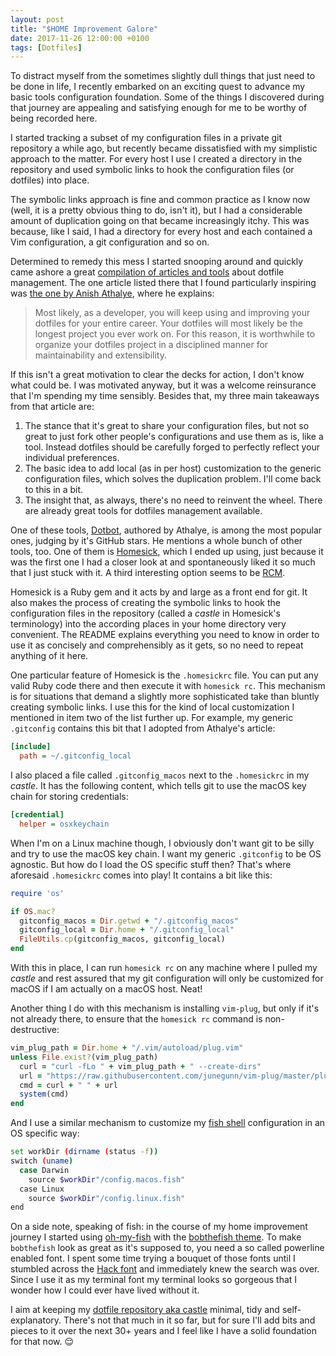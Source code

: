 ```yaml
---
layout: post
title: "$HOME Improvement Galore"
date: 2017-11-26 12:00:00 +0100
tags: [Dotfiles]
---
```


To distract myself from the sometimes slightly dull things that just need to be
done in life, I recently embarked on an exciting quest to advance my basic tools
configuration foundation. Some of the things I discovered during that journey
are appealing and satisfying enough for me to be worthy of being recorded here.

I started tracking a subset of my configuration files in a private git
repository a while ago, but recently became dissatisfied with my simplistic
approach to the matter. For every host I use I created a directory in the
repository and used symbolic links to hook the configuration files (or dotfiles)
into place.

The symbolic links approach is fine and common practice as I know now (well, it
is a pretty obvious thing to do, isn't it), but I had a considerable amount of
duplication going on that became increasingly itchy. This was because, like I
said, I had a directory for every host and each contained a Vim configuration, a
git configuration and so on.

Determined to remedy this mess I started snooping around and quickly came ashore
a great [compilation of articles and tools](https://dotfiles.github.io) about
dotfile management. The one article listed there that I found particularly
inspiring was [the one by Anish
Athalye](http://www.anishathalye.com/2014/08/03/managing-your-dotfiles/), where
he explains:

> Most likely, as a developer, you will keep using and improving your dotfiles
> for your entire career. Your dotfiles will most likely be the longest project
> you ever work on. For this reason, it is worthwhile to organize your dotfiles
> project in a disciplined manner for maintainability and extensibility.

If this isn't a great motivation to clear the decks for action, I don't know
what could be. I was motivated anyway, but it was a welcome reinsurance that I'm
spending my time sensibly. Besides that, my three main takeaways from that
article are:

1. The stance that it's great to share your configuration files, but not so
   great to just fork other people's configurations and use them as is, like a
   tool. Instead dotfiles should be carefully forged to perfectly reflect your
   individual preferences.
2. The basic idea to add local (as in per host) customization to the generic
   configuration files, which solves the duplication problem. I'll come back to
   this in a bit.
3. The insight that, as always, there's no need to reinvent the wheel. There are
   already great tools for dotfiles management available.

One of these tools, [Dotbot](https://github.com/anishathalye/dotbot), authored
by Athalye, is among the most popular ones, judging by it's GitHub stars. He
mentions a whole bunch of other tools, too. One of them is
[Homesick](https://github.com/technicalpickles/homesick), which I ended up
using, just because it was the first one I had a closer look at and
spontaneously liked it so much that I just stuck with it. A third interesting
option seems to be [RCM](https://github.com/thoughtbot/rcm).

Homesick is a Ruby gem and it acts by and large as a front end for git. It also
makes the process of creating the symbolic links to hook the configuration files
in the repository (called a _castle_ in Homesick's terminology) into the
according places in your home directory very convenient. The README explains
everything you need to know in order to use it as concisely and comprehensibly
as it gets, so no need to repeat anything of it here.

One particular feature of Homesick is the `.homesickrc` file. You can put any
valid Ruby code there and then execute it with `homesick rc`. This mechanism is
for situations that demand a slightly more sophisticated take than bluntly
creating symbolic links. I use this for the kind of local customization I
mentioned in item two of the list further up. For example, my generic
`.gitconfig` contains this bit that I adopted from Athalye's article:

```ini
[include]
  path = ~/.gitconfig_local
```

I also placed a file called `.gitconfig_macos` next to the `.homesickrc` in my
_castle_. It has the following content, which tells git to use the macOS key
chain for storing credentials:

```ini
[credential]
  helper = osxkeychain
```

When I'm on a Linux machine though, I obviously don't want git to be silly and
try to use the macOS key chain. I want my generic `.gitconfig` to be OS
agnostic. But how do I load the OS specific stuff then? That's where aforesaid
`.homesickrc` comes into play! It contains a bit like this:

```ruby
require 'os'

if OS.mac?
  gitconfig_macos = Dir.getwd + "/.gitconfig_macos"
  gitconfig_local = Dir.home + "/.gitconfig_local"
  FileUtils.cp(gitconfig_macos, gitconfig_local)
end
```

With this in place, I can run `homesick rc` on any machine where I pulled my
_castle_ and rest assured that my git configuration will only be customized for
macOS if I am actually on a macOS host. Neat!

Another thing I do with this mechanism is installing `vim-plug`, but only if
it's not already there, to ensure that the `homesick rc` command is
non-destructive:

```ruby
vim_plug_path = Dir.home + "/.vim/autoload/plug.vim"
unless File.exist?(vim_plug_path)
  curl = "curl -fLo " + vim_plug_path + " --create-dirs"
  url = "https://raw.githubusercontent.com/junegunn/vim-plug/master/plug.vim"
  cmd = curl + " " + url
  system(cmd)
end
```

And I use a similar mechanism to customize my [fish
shell](https://fishshell.com) configuration in an OS specific way:

```bash
set workDir (dirname (status -f))
switch (uname)
  case Darwin
    source $workDir"/config.macos.fish"
  case Linux
    source $workDir"/config.linux.fish"
end
```

On a side note, speaking of fish: in the course of my home improvement journey I
started using [oh-my-fish](https://github.com/oh-my-fish/oh-my-fish) with the
[bobthefish theme](https://github.com/oh-my-fish/theme-bobthefish). To make
`bobthefish` look as great as it's supposed to, you need a so called powerline
enabled font. I spent some time trying a bouquet of those fonts until I stumbled
across the [Hack font](http://sourcefoundry.org/hack/) and immediately knew the
search was over. Since I use it as my terminal font my terminal looks so
gorgeous that I wonder how I could ever have lived without it.

I aim at keeping my [dotfile repository aka
castle](https://github.com/anothernode/dotfiles) minimal, tidy and
self-explanatory. There's not that much in it so far, but for sure I'll add bits
and pieces to it over the next 30+ years and I feel like I have a solid
foundation for that now. 😌
